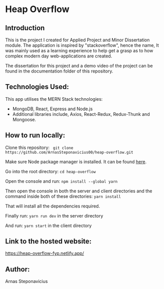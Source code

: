 # Heap Overflow

## Introduction
This is the project I created for Applied Project and Minor Dissertation module. The application is inspired by "stackoverflow", hence the name, It was mainly used as a learning experience to help get a grasp as to how complex modern day web-applications are created.

The dissertation for this project and a demo video of the project can be found in the documentation folder of this repository.

## Technologies Used:
This app utilises the MERN Stack technologies:
* MongoDB, React, Express and Node.js
* Additional libraries include, Axios, React-Redux, Redux-Thunk and Mongoose.

## How to run locally:

Clone this repository: ``` git clone https://github.com/ArnasSteponavicius00/heap-overflow.git```


Make sure Node package manager is installed. It can be found [here](https://nodejs.org/en/download/).

Go into the root directory: ```cd heap-overflow```

Open the console and run: ```npm install --global yarn```

Then open the console in both the server and client directories and the command inside both of these directories: ```yarn install```

That will install all the dependencies required.

Finally run: ```yarn run dev``` in the server directory

And run: ```yarn start``` in the client directory


## Link to the hosted website:
https://heap-overflow-fyp.netlify.app/

## Author:
Arnas Steponavicius